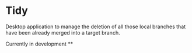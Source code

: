 # Tidy

Desktop application to manage the deletion of all those local branches that have been already merged into a target branch.

Currently in development **
